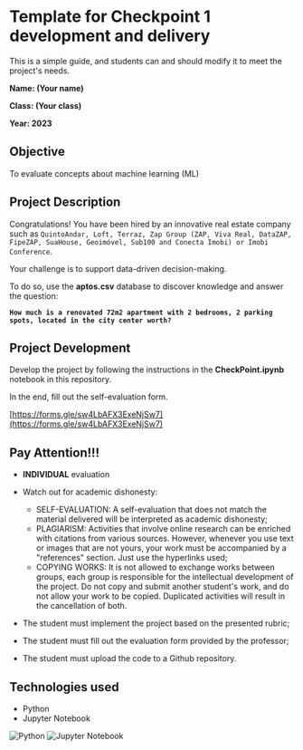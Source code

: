 # Template for Checkpoint 1 development and delivery

This is a simple guide, and students can and should modify it to meet the project's needs.

**Name: (Your name)**

**Class: (Your class)**

**Year: 2023**

## Objective

To evaluate concepts about machine learning (ML)

## Project Description

Congratulations! You have been hired by an innovative real estate company such as `QuintoAndar, Loft, Terraz, Zap Group (ZAP, Viva Real, DataZAP, FipeZAP, SuaHouse, Geoimóvel, Sub100 and Conecta Imobi) or Imobi Conference`.

Your challenge is to support data-driven decision-making.

To do so, use the **aptos.csv** database to discover knowledge and answer the question:

**`How much is a renovated 72m2 apartment with 2 bedrooms, 2 parking spots, located in the city center worth?`**

## Project Development

Develop the project by following the instructions in the **CheckPoint.ipynb** notebook in this repository.

In the end, fill out the self-evaluation form.

[https://forms.gle/sw4LbAFX3ExeNjSw7](https://forms.gle/sw4LbAFX3ExeNjSw7)

## Pay Attention!!!

- **INDIVIDUAL** evaluation
- Watch out for academic dishonesty:
    - SELF-EVALUATION: A self-evaluation that does not match the material delivered will be interpreted as academic dishonesty;
    - PLAGIARISM: Activities that involve online research can be enriched with citations from various sources. However, whenever you use text or images that are not yours, your work must be accompanied by a "references" section. Just use the hyperlinks used;
    - COPYING WORKS: It is not allowed to exchange works between groups, each group is responsible for the intellectual development of the project. Do not copy and submit another student's work, and do not allow your work to be copied. Duplicated activities will result in the cancellation of both.

- The student must implement the project based on the presented rubric;
- The student must fill out the evaluation form provided by the professor;
- The student must upload the code to a Github repository.

## Technologies used

- Python
- Jupyter Notebook

![Python](https://img.shields.io/badge/Python-3.9.2-blue)
![Jupyter Notebook](https://img.shields.io/badge/Jupyter%20Notebook-6.3.0-orange)
